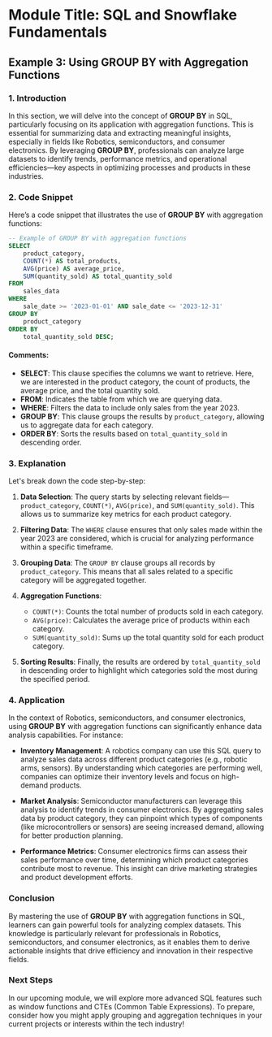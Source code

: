 # Module Title: SQL and Snowflake Fundamentals

## Example 3: Using GROUP BY with Aggregation Functions

### 1. Introduction
In this section, we will delve into the concept of **GROUP BY** in SQL, particularly focusing on its application with aggregation functions. This is essential for summarizing data and extracting meaningful insights, especially in fields like Robotics, semiconductors, and consumer electronics. By leveraging **GROUP BY**, professionals can analyze large datasets to identify trends, performance metrics, and operational efficiencies—key aspects in optimizing processes and products in these industries.

### 2. Code Snippet
Here’s a code snippet that illustrates the use of **GROUP BY** with aggregation functions:

```sql
-- Example of GROUP BY with aggregation functions
SELECT 
    product_category,
    COUNT(*) AS total_products,
    AVG(price) AS average_price,
    SUM(quantity_sold) AS total_quantity_sold
FROM 
    sales_data
WHERE 
    sale_date >= '2023-01-01' AND sale_date <= '2023-12-31'
GROUP BY 
    product_category
ORDER BY 
    total_quantity_sold DESC;
```

#### Comments:
- **SELECT**: This clause specifies the columns we want to retrieve. Here, we are interested in the product category, the count of products, the average price, and the total quantity sold.
- **FROM**: Indicates the table from which we are querying data.
- **WHERE**: Filters the data to include only sales from the year 2023.
- **GROUP BY**: This clause groups the results by `product_category`, allowing us to aggregate data for each category.
- **ORDER BY**: Sorts the results based on `total_quantity_sold` in descending order.

### 3. Explanation
Let's break down the code step-by-step:

1. **Data Selection**: The query starts by selecting relevant fields—`product_category`, `COUNT(*)`, `AVG(price)`, and `SUM(quantity_sold)`. This allows us to summarize key metrics for each product category.
  
2. **Filtering Data**: The `WHERE` clause ensures that only sales made within the year 2023 are considered, which is crucial for analyzing performance within a specific timeframe.

3. **Grouping Data**: The `GROUP BY` clause groups all records by `product_category`. This means that all sales related to a specific category will be aggregated together.

4. **Aggregation Functions**:
   - `COUNT(*)`: Counts the total number of products sold in each category.
   - `AVG(price)`: Calculates the average price of products within each category.
   - `SUM(quantity_sold)`: Sums up the total quantity sold for each product category.

5. **Sorting Results**: Finally, the results are ordered by `total_quantity_sold` in descending order to highlight which categories sold the most during the specified period.

### 4. Application
In the context of Robotics, semiconductors, and consumer electronics, using **GROUP BY** with aggregation functions can significantly enhance data analysis capabilities. For instance:

- **Inventory Management**: A robotics company can use this SQL query to analyze sales data across different product categories (e.g., robotic arms, sensors). By understanding which categories are performing well, companies can optimize their inventory levels and focus on high-demand products.

- **Market Analysis**: Semiconductor manufacturers can leverage this analysis to identify trends in consumer electronics. By aggregating sales data by product category, they can pinpoint which types of components (like microcontrollers or sensors) are seeing increased demand, allowing for better production planning.

- **Performance Metrics**: Consumer electronics firms can assess their sales performance over time, determining which product categories contribute most to revenue. This insight can drive marketing strategies and product development efforts.

### Conclusion
By mastering the use of **GROUP BY** with aggregation functions in SQL, learners can gain powerful tools for analyzing complex datasets. This knowledge is particularly relevant for professionals in Robotics, semiconductors, and consumer electronics, as it enables them to derive actionable insights that drive efficiency and innovation in their respective fields.

### Next Steps
In our upcoming module, we will explore more advanced SQL features such as window functions and CTEs (Common Table Expressions). To prepare, consider how you might apply grouping and aggregation techniques in your current projects or interests within the tech industry!